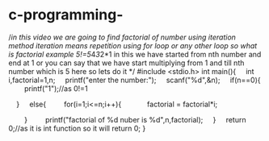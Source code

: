 # c-programming-
/*in this video we are going to find factorial of number using iteration method
iteration means repetition using for loop or any other loop
so what is factorial
example 5!=5*4*3*2*1 in this we have started from nth number and end at 1 
or you can say that we have start multiplying from 1 and till nth number which is 5 here
so lets do it */
#include <stdio.h>
int main(){
    int i,factorial=1,n;
    printf("enter the number:");
    scanf("%d",&n);
    if(n==0){
        printf("1");//as 0!=1

    }
    else{
        for(i=1;i<=n;i++){
            factorial = factorial*i;

        }
        printf("factorial of %d nuber is %d",n,factorial);
    }
    return 0;//as it is int function so it will return 0;
}
